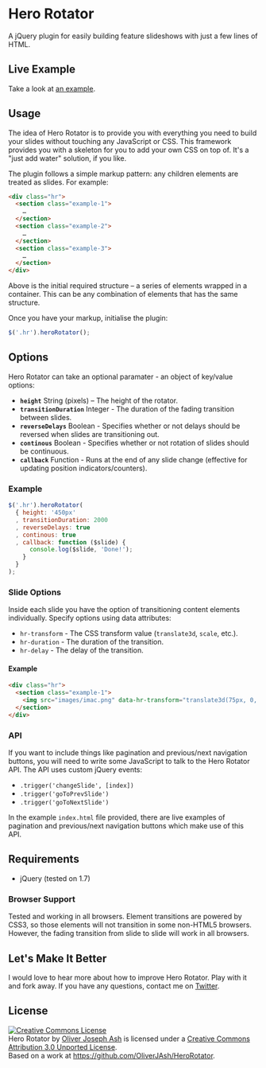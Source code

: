 # Hero Rotator

A jQuery plugin for easily building feature slideshows with just a few lines of HTML.

## Live Example

Take a look at [an example](http://oliverjash.github.com/HeroRotator/).

## Usage

The idea of Hero Rotator is to provide you with everything you need to build your slides without touching any JavaScript or CSS. This framework provides you with a skeleton for you to add your own CSS on top of. It's a "just add water" solution, if you like.

The plugin follows a simple markup pattern: any children elements are treated as slides. For example:

``` html
<div class="hr">
  <section class="example-1">
    …
  </section>
  <section class="example-2">
    …
  </section>
  <section class="example-3">
    …
  </section>
</div>
```

Above is the initial required structure – a series of elements wrapped in a container. This can be any combination of elements that has the same structure.

Once you have your markup, initialise the plugin:

``` js
$('.hr').heroRotator();
```

## Options
Hero Rotator can take an optional paramater - an object of key/value options:

* **`height`** String (pixels) – The height of the rotator.
* **`transitionDuration`** Integer - The duration of the fading transition between slides.
* **`reverseDelays`** Boolean - Specifies whether or not delays should be reversed when slides are transitioning out.
* **`continous`** Boolean - Specifies whether or not rotation of slides should be continuous.
* **`callback`** Function - Runs at the end of any slide change (effective for updating position indicators/counters).

### Example

``` js
$('.hr').heroRotator(
  { height: '450px'
  , transitionDuration: 2000
  , reverseDelays: true
  , continous: true
  , callback: function ($slide) {
      console.log($slide, 'Done!');
    }
  }
);
```

### Slide Options

Inside each slide you have the option of transitioning content elements individually. Specify options using data attributes:

* `hr-transform` - The CSS transform value (`translate3d`, `scale`, etc.).
* `hr-duration` - The duration of the transition.
* `hr-delay` - The delay of the transition.

#### Example

``` html
<div class="hr">
  <section class="example-1">
    <img src="images/imac.png" data-hr-transform="translate3d(75px, 0, 0)" data-hr-duration="3000" data-hr-delay="200" class="slide-image-1">
  </section>
</div>
```

### API

If you want to include things like pagination and previous/next navigation buttons, you will need to write some JavaScript to talk to the Hero Rotator API. The API uses custom jQuery events:

* `.trigger('changeSlide', [index])`
* `.trigger('goToPrevSlide')`
* `.trigger('goToNextSlide')`

In the example `index.html` file provided, there are live examples of pagination and previous/next navigation buttons which make use of this API.

## Requirements

* jQuery (tested on 1.7)

### Browser Support

Tested and working in all browsers. Element transitions are powered by CSS3, so those elements will not transition in some non-HTML5 browsers. However, the fading transition from slide to slide will work in all browsers.

## Let's Make It Better

I would love to hear more about how to improve Hero Rotator. Play with it and fork away. If you have any questions, contact me on [Twitter](http://twitter.com/OliverJAsh).

## License

<a rel="license" href="http://creativecommons.org/licenses/by/3.0/"><img alt="Creative Commons License" style="border-width:0" src="http://i.creativecommons.org/l/by/3.0/88x31.png" /></a><br /><span xmlns:dct="http://purl.org/dc/terms/" property="dct:title">Hero Rotator</span> by <a xmlns:cc="http://creativecommons.org/ns#" href="http://twitter.com/OliverJAsh" property="cc:attributionName" rel="cc:attributionURL">Oliver Joseph Ash</a> is licensed under a <a rel="license" href="http://creativecommons.org/licenses/by/3.0/">Creative Commons Attribution 3.0 Unported License</a>.<br />Based on a work at <a xmlns:dct="http://purl.org/dc/terms/" href="https://github.com/OliverJAsh/HeroRotator" rel="dct:source">https://github.com/OliverJAsh/HeroRotator</a>.
